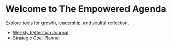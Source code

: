 # Welcome to The Empowered Agenda  
Explore tools for growth, leadership, and soulful reflection.

- [Weekly Reflection Journal](templates/weekly-reflection.md)
- [Strategic Goal Planner](templates/goal-planner.md)

